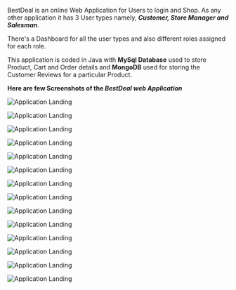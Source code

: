 BestDeal is an online Web Application for Users to login and Shop. As any other application it has 3 User types namely, ***Customer, Store Manager and Salesman***. 

There's a Dashboard for all the user types and also different roles assigned for each role. 

This application is coded in Java with **MySql Database** used to store Product, Cart and Order details and **MongoDB** used for storing the Customer Reviews for a particular Product.


 **Here are few Screenshots of the *BestDeal web Application***
 
![Application Landing](https://github.com/DarshanKodipalli/BestDeal-Web-Application/blob/master/Application_Screenshots/1_Landing_screen.png)

![Application Landing](https://github.com/DarshanKodipalli/BestDeal-Web-Application/blob/master/Application_Screenshots/2_home.png)

![Application Landing](https://github.com/DarshanKodipalli/BestDeal-Web-Application/blob/master/Application_Screenshots/3_Products.png)

![Application Landing](https://github.com/DarshanKodipalli/BestDeal-Web-Application/blob/master/Application_Screenshots/4_cart.png)

![Application Landing](https://github.com/DarshanKodipalli/BestDeal-Web-Application/blob/master/Application_Screenshots/9_Check_out_Screen.png)

![Application Landing](https://github.com/DarshanKodipalli/BestDeal-Web-Application/blob/master/Application_Screenshots/11_Order_Confirmation_Screen.png)

![Application Landing](https://github.com/DarshanKodipalli/BestDeal-Web-Application/blob/master/Application_Screenshots/12_Customer_Account_Screen.png)

![Application Landing](https://github.com/DarshanKodipalli/BestDeal-Web-Application/blob/master/Application_Screenshots/10_Write_Review.png)

![Application Landing](https://github.com/DarshanKodipalli/BestDeal-Web-Application/blob/master/Application_Screenshots/11_ViewReview.png)

![Application Landing](https://github.com/DarshanKodipalli/BestDeal-Web-Application/blob/master/Application_Screenshots/12_Trending.png)

![Application Landing](https://github.com/DarshanKodipalli/BestDeal-Web-Application/blob/master/Application_Screenshots/InventoryReports.png)

![Application Landing](https://github.com/DarshanKodipalli/BestDeal-Web-Application/blob/master/Application_Screenshots/SalesReport.png)

![Application Landing](https://github.com/DarshanKodipalli/BestDeal-Web-Application/blob/master/Application_Screenshots/Products_List.png)

![Application Landing](https://github.com/DarshanKodipalli/BestDeal-Web-Application/blob/master/Application_Screenshots/OrderUpdateScreen.png)

